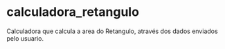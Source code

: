 # calculadora_retangulo
Calculadora que calcula a area do Retangulo, através dos dados enviados pelo usuario.
